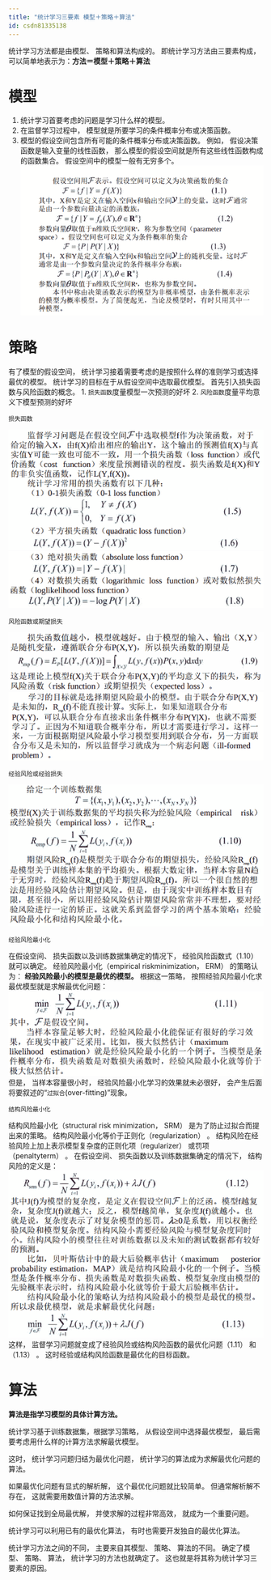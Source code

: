 ```yaml
---
title: "统计学习三要素 模型＋策略＋算法"
id: csdn81335138
---
```


统计学习方法都是由模型、 策略和算法构成的。
即统计学习方法由三要素构成， 可以简单地表示为：**方法＝模型＋策略＋算法**

# 模型

1.  统计学习首要考虑的问题是学习什么样的模型。
2.  在监督学习过程中， 模型就是所要学习的条件概率分布或决策函数。
3.  模型的假设空间包含所有可能的条件概率分布或决策函数。
    例如， 假设决策函数是输入变量的线性函数， 那么模型的假设空间就是所有这些线性函数构成的函数集合。 假设空间中的模型一般有无穷多个。
    ![image.png](../img/42cff24476733e0dc5680afd26ce7b25.png)

# 策略

有了模型的假设空间， 统计学习接着需要考虑的是按照什么样的准则学习或选择最优的模型。 统计学习的目标在于从假设空间中选取最优模型。
首先引入损失函数与风险函数的概念。
1\. `损失函数`度量模型一次预测的好坏
2\. `风险函数`度量平均意义下模型预测的好坏

```
损失函数
```

![image.png](../img/ff058db9fcbcdc92586f954f4a17f64d.png)
![image.png](../img/00f2390dc3b66749ff567a05a2362e37.png)

```
风险函数或期望损失
```

![image.png](../img/1dc7717a5d09fe44b4c0e0603a978d50.png)
![image.png](../img/154710438a2e1bf9d0930180fdce6463.png)

```
经验风险或经验损失
```

![image.png](../img/526caba0a2ab4e3cd4f181ddfa4c185f.png)

```
经验风险最小化
```

在假设空间、 损失函数以及训练数据集确定的情况下， 经验风险函数式（1.10） 就可以确定。 经验风险最小化（empirical riskminimization， ERM） 的策略认为：
**经验风险最小的模型是最优的模型。**
根据这一策略， 按照经验风险最小化求最优模型就是求解最优化问题：
![image.png](../img/c9685e58206a7be6530bae416a920d0a.png)
但是， 当样本容量很小时， 经验风险最小化学习的效果就未必很好， 会产生后面将要叙述的“`过拟合`(over-fitting)”现象。

```
结构风险最小化
```

结构风险最小化（structural risk minimization， SRM） 是为了防止过拟合而提出来的策略。 结构风险最小化等价于正则化（regularization） 。
结构风险在经验风险上加上表示模型复杂度的正则化项（regularizer） 或罚项（penaltyterm） 。
在假设空间、 损失函数以及训练数据集确定的情况下， 结构风险的定义是：
![image.png](../img/e6d06b51dc5df07d7fa7618cebee7f12.png)
这样， 监督学习问题就变成了经验风险或结构风险函数的最优化问题（1.11） 和（1.13） 。 这时经验或结构风险函数是最优化的目标函数。

# 算法

**算法是指学习模型的具体计算方法。**

统计学习基于训练数据集，根据学习策略， 从假设空间中选择最优模型， 最后需要考虑用什么样的计算方法求解最优模型。

这时， 统计学习问题归结为最优化问题， 统计学习的算法成为求解最优化问题的算法。

如果最优化问题有显式的解析解， 这个最优化问题就比较简单。 但通常解析解不存在， 这就需要用数值计算的方法求解。

如何保证找到全局最优解， 并使求解的过程非常高效， 就成为一个重要问题。

统计学习可以利用已有的最优化算法， 有时也需要开发独自的最优化算法。

统计学习方法之间的不同， 主要来自其模型、 策略、 算法的不同。 确定了模型、 策略、 算法， 统计学习的方法也就确定了。 这也就是将其称为统计学习三要素的原因。